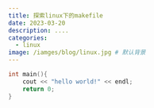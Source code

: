 ```yaml
---
title: 探索linux下的makefile
date: 2023-03-20
description: ....
categories:
  - linux
image: /iamges/blog/linux.jpg # 默认背景
---
```


```c++
int main(){
    cout << "hello world!" << endl;
    return 0;
}
```
